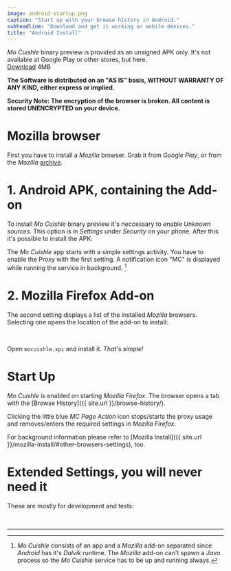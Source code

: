 ```yaml
---
image: android-startup.png
caption: "Start up with your browse history in Android."
subheadline: "Download and get it working on mobile devices."
title: "Android Install"
---
```


*Mo Cuishle* binary preview is provided as an unsigned APK only. It's not 
available at Google Play or other stores, but here.<br><a class="button info" 
href="{{ site.url }}/mocuishle-binary-preview/mocuishle-1.0-20160420.apk">Download</a> 4MB
<!--more-->

**The Software is distributed on an "AS IS" basis, WITHOUT WARRANTY OF ANY KIND, 
either express or implied.**

**Security Note: The encryption of the browser is broken. All content is stored 
UNENCRYPTED on your device.**

# Mozilla browser

First you have to install a *Mozilla* browser. Grab it from *Google Play*, or 
from the *Mozilla* [archive](https://ftp.mozilla.org/pub/mobile/releases/). 

# 1. Android APK, containing the Add-on

To install *Mo Cuishle* binary preview it's neccessary to enable *Unknown 
sources*. This option is in *Settings* under *Security* on your phone. After 
this it's possible to install the APK.

The *Mo Cuishle* app starts with a simple settings activity. You have to enable 
the Proxy with the first setting. A notification icon "MC" is displayed while 
running the service in background. [^1]

# 2. Mozilla Firefox Add-on

The second setting displays a list of the installed *Mozilla* browsers. 
Selecting one opens the location of the add-on to install:

<img class="" src="{{ site.urlimg }}android-settings-activity.png" alt="">
<img class="" src="{{ site.urlimg }}android-browser-extension.png" alt="">

Open `mocuishle.xpi` and install it. *That's simple!* 

# Start Up

*Mo Cuishle* is enabled on starting *Mozilla Firefox*. The browser opens a tab 
with the [Browse History]({{ site.url }}/browse-history/). 

Clicking the little blue *MC Page Action* icon stops/starts the proxy usage and 
removes/enters the required settings in *Mozilla Firefox*.

For background information please refer to 
[Mozilla Install]({{ site.url }}/mozilla-install/#other-browsers-settings), too. 

# Extended Settings, you will never need it

These are mostly for development and tests: 

<img class="" src="{{ site.urlimg }}android-extended-settings-1.png" alt="">
<img class="" src="{{ site.urlimg }}android-extended-settings-2.png" alt="">

---

[^1]: *Mo Cuishle* consists of an app and a *Mozilla* add-on separated since 
      *Android* has it's *Dalvik* runtime. The *Mozilla* add-on can't spawn a 
      *Java* process so the *Mo Cuishle* service has to be up and running always. 

